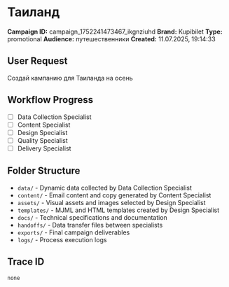 # Таиланд

**Campaign ID:** campaign_1752241473467_ikgnziuhd
**Brand:** Kupibilet
**Type:** promotional
**Audience:** путешественники
**Created:** 11.07.2025, 19:14:33

## User Request
Создай кампанию для Таиланда на осень

## Workflow Progress
- [ ] Data Collection Specialist
- [ ] Content Specialist  
- [ ] Design Specialist
- [ ] Quality Specialist
- [ ] Delivery Specialist

## Folder Structure

- `data/` - Dynamic data collected by Data Collection Specialist
- `content/` - Email content and copy generated by Content Specialist
- `assets/` - Visual assets and images selected by Design Specialist
- `templates/` - MJML and HTML templates created by Design Specialist
- `docs/` - Technical specifications and documentation
- `handoffs/` - Data transfer files between specialists
- `exports/` - Final campaign deliverables
- `logs/` - Process execution logs

## Trace ID
`none`
